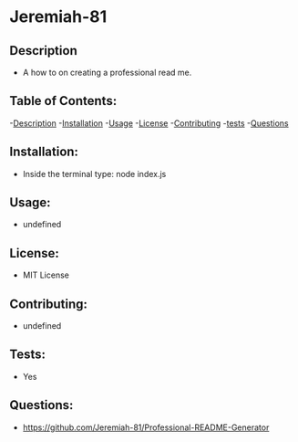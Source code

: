 # Jeremiah-81 


  ## Description
  - A how to on creating a professional read me.


  ## Table of Contents:
  -[Description](#Description)
  -[Installation](#Installation)
  -[Usage](#Usage)
  -[License](#License)
  -[Contributing](#Contributing)
  -[tests](#tests)
  -[Questions](#Questions)

  ## Installation:
  -  Inside the terminal type: node index.js

  ## Usage:
  - undefined

  ## License:
  - MIT License

  ## Contributing:
  - undefined

  ## Tests:
  - Yes

  ## Questions:
  - https://github.com/Jeremiah-81/Professional-README-Generator
